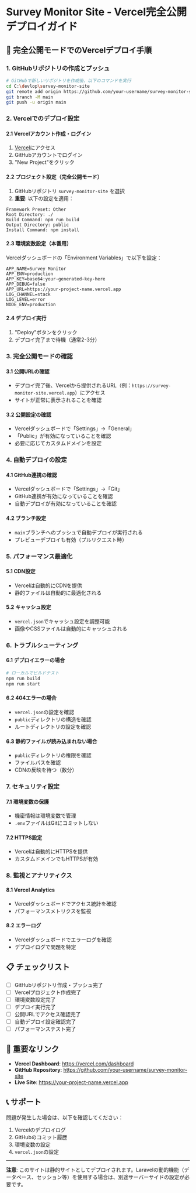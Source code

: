 # Survey Monitor Site - Vercel完全公開デプロイガイド

## 🚀 完全公開モードでのVercelデプロイ手順

### 1. GitHubリポジトリの作成とプッシュ

```bash
# GitHubで新しいリポジトリを作成後、以下のコマンドを実行
cd C:\devlop\survey-monitor-site
git remote add origin https://github.com/your-username/survey-monitor-site.git
git branch -M main
git push -u origin main
```

### 2. Vercelでのデプロイ設定

#### 2.1 Vercelアカウント作成・ログイン
1. [Vercel](https://vercel.com)にアクセス
2. GitHubアカウントでログイン
3. "New Project"をクリック

#### 2.2 プロジェクト設定（完全公開モード）
1. GitHubリポジトリ `survey-monitor-site` を選択
2. **重要**: 以下の設定を適用：

```
Framework Preset: Other
Root Directory: ./
Build Command: npm run build
Output Directory: public
Install Command: npm install
```

#### 2.3 環境変数設定（本番用）
Vercelダッシュボードの「Environment Variables」で以下を設定：

```
APP_NAME=Survey Monitor
APP_ENV=production
APP_KEY=base64:your-generated-key-here
APP_DEBUG=false
APP_URL=https://your-project-name.vercel.app
LOG_CHANNEL=stack
LOG_LEVEL=error
NODE_ENV=production
```

#### 2.4 デプロイ実行
1. "Deploy"ボタンをクリック
2. デプロイ完了まで待機（通常2-3分）

### 3. 完全公開モードの確認

#### 3.1 公開URLの確認
- デプロイ完了後、Vercelから提供されるURL（例：`https://survey-monitor-site.vercel.app`）にアクセス
- サイトが正常に表示されることを確認

#### 3.2 公開設定の確認
- Vercelダッシュボードで「Settings」→「General」
- 「Public」が有効になっていることを確認
- 必要に応じてカスタムドメインを設定

### 4. 自動デプロイの設定

#### 4.1 GitHub連携の確認
- Vercelダッシュボードで「Settings」→「Git」
- GitHub連携が有効になっていることを確認
- 自動デプロイが有効になっていることを確認

#### 4.2 ブランチ設定
- `main`ブランチへのプッシュで自動デプロイが実行される
- プレビューデプロイも有効（プルリクエスト時）

### 5. パフォーマンス最適化

#### 5.1 CDN設定
- Vercelは自動的にCDNを提供
- 静的ファイルは自動的に最適化される

#### 5.2 キャッシュ設定
- `vercel.json`でキャッシュ設定を調整可能
- 画像やCSSファイルは自動的にキャッシュされる

### 6. トラブルシューティング

#### 6.1 デプロイエラーの場合
```bash
# ローカルでビルドテスト
npm run build
npm run start
```

#### 6.2 404エラーの場合
- `vercel.json`の設定を確認
- `public`ディレクトリの構造を確認
- ルートディレクトリの設定を確認

#### 6.3 静的ファイルが読み込まれない場合
- `public`ディレクトリの権限を確認
- ファイルパスを確認
- CDNの反映を待つ（数分）

### 7. セキュリティ設定

#### 7.1 環境変数の保護
- 機密情報は環境変数で管理
- `.env`ファイルはGitにコミットしない

#### 7.2 HTTPS設定
- Vercelは自動的にHTTPSを提供
- カスタムドメインでもHTTPSが有効

### 8. 監視とアナリティクス

#### 8.1 Vercel Analytics
- Vercelダッシュボードでアクセス統計を確認
- パフォーマンスメトリクスを監視

#### 8.2 エラーログ
- Vercelダッシュボードでエラーログを確認
- デプロイログで問題を特定

## 📋 チェックリスト

- [ ] GitHubリポジトリ作成・プッシュ完了
- [ ] Vercelプロジェクト作成完了
- [ ] 環境変数設定完了
- [ ] デプロイ実行完了
- [ ] 公開URLでアクセス確認完了
- [ ] 自動デプロイ設定確認完了
- [ ] パフォーマンステスト完了

## 🔗 重要なリンク

- **Vercel Dashboard**: https://vercel.com/dashboard
- **GitHub Repository**: https://github.com/your-username/survey-monitor-site
- **Live Site**: https://your-project-name.vercel.app

## 📞 サポート

問題が発生した場合は、以下を確認してください：
1. Vercelのデプロイログ
2. GitHubのコミット履歴
3. 環境変数の設定
4. `vercel.json`の設定

---

**注意**: このサイトは静的サイトとしてデプロイされます。Laravelの動的機能（データベース、セッション等）を使用する場合は、別途サーバーサイドの設定が必要です。

